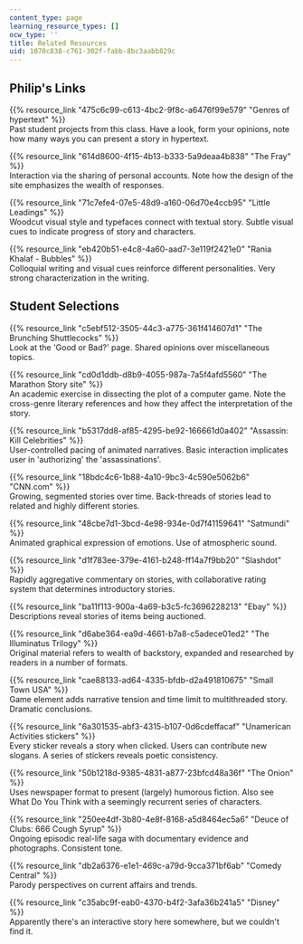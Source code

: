 ```yaml
---
content_type: page
learning_resource_types: []
ocw_type: ''
title: Related Resources
uid: 1070c838-c761-302f-fabb-8bc3aabb829c
---
```


Philip's Links
--------------

{{% resource_link "475c6c99-c613-4bc2-9f8c-a6476f99e579" "Genres of hypertext" %}}  
Past student projects from this class. Have a look, form your opinions, note how many ways you can present a story in hypertext.

{{% resource_link "614d8600-4f15-4b13-b333-5a9deaa4b838" "The Fray" %}}  
Interaction via the sharing of personal accounts. Note how the design of the site emphasizes the wealth of responses.

{{% resource_link "71c7efe4-07e5-48d9-a160-06d70e4ccb95" "Little Leadings" %}}  
Woodcut visual style and typefaces connect with textual story. Subtle visual cues to indicate progress of story and characters.

{{% resource_link "eb420b51-e4c8-4a60-aad7-3e119f2421e0" "Rania Khalaf - Bubbles" %}}  
Colloquial writing and visual cues reinforce different personalities. Very strong characterization in the writing.

Student Selections
------------------

{{% resource_link "c5ebf512-3505-44c3-a775-361f414607d1" "The Brunching Shuttlecocks" %}}  
Look at the 'Good or Bad?' page. Shared opinions over miscellaneous topics.

{{% resource_link "cd0d1ddb-d8b9-4055-987a-7a5f4afd5560" "The Marathon Story site" %}}  
An academic exercise in dissecting the plot of a computer game. Note the cross-genre literary references and how they affect the interpretation of the story.

{{% resource_link "b5317dd8-af85-4295-be92-166661d0a402" "Assassin: Kill Celebrities" %}}  
User-controlled pacing of animated narratives. Basic interaction implicates user in 'authorizing' the 'assassinations'.

{{% resource_link "18bdc4c6-1b88-4a10-9bc3-4c590e5062b6" "CNN.com" %}}  
Growing, segmented stories over time. Back-threads of stories lead to related and highly different stories.

{{% resource_link "48cbe7d1-3bcd-4e98-934e-0d7f41159641" "Satmundi" %}}  
Animated graphical expression of emotions. Use of atmospheric sound.

{{% resource_link "d1f783ee-379e-4161-b248-ff14a7f9bb20" "Slashdot" %}}  
Rapidly aggregative commentary on stories, with collaborative rating system that determines introductory stories.

{{% resource_link "ba11f113-900a-4a69-b3c5-fc3696228213" "Ebay" %}}  
Descriptions reveal stories of items being auctioned.

{{% resource_link "d6abe364-ea9d-4661-b7a8-c5adece01ed2" "The Illuminatus Trilogy" %}}  
Original material refers to wealth of backstory, expanded and researched by readers in a number of formats.

{{% resource_link "cae88133-ad64-4335-bfdb-d2a491810675" "Small Town USA" %}}  
Game element adds narrative tension and time limit to multithreaded story. Dramatic conclusions.

{{% resource_link "6a301535-abf3-4315-b107-0d6cdeffacaf" "Unamerican Activities stickers" %}}  
Every sticker reveals a story when clicked. Users can contribute new slogans. A series of stickers reveals poetic consistency.

{{% resource_link "50b1218d-9385-4831-a877-23bfcd48a36f" "The Onion" %}}  
Uses newspaper format to present (largely) humorous fiction. Also see What Do You Think with a seemingly recurrent series of characters.

{{% resource_link "250ee4df-3b80-4e8f-8168-a5d8464ec5a6" "Deuce of Clubs: 666 Cough Syrup" %}}  
Ongoing episodic real-life saga with documentary evidence and photographs. Consistent tone.

{{% resource_link "db2a6376-e1e1-469c-a79d-9cca371bf6ab" "Comedy Central" %}}  
Parody perspectives on current affairs and trends.

{{% resource_link "c35abc9f-eab0-4370-b4f2-3afa36b241a5" "Disney" %}}  
Apparently there's an interactive story here somewhere, but we couldn't find it.